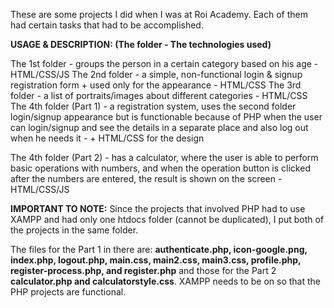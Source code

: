 These are some projects I did when I was at Roi Academy. Each of them had certain tasks that had to be accomplished. 

**USAGE & DESCRIPTION: (The folder - The technologies used)**

The 1st folder - groups the person in a certain category based on his age - HTML/CSS/JS
The 2nd folder - a simple, non-functional login & signup registration form + used only for the appearance - HTML/CSS
The 3rd folder - a list of portraits/images about different categories - HTML/CSS
The 4th folder (Part 1) - a registration system, uses the second folder login/signup appearance but is functionable because of PHP when the user can login/signup and see the details in a separate place and also log out when he needs it - + HTML/CSS for the design

The 4th folder (Part 2) - has a calculator, where the user is able to perform basic operations with numbers, and when the operation button is clicked after the numbers are entered, the result is shown on the screen - HTML/CSS/JS

**IMPORTANT TO NOTE:** Since the projects that involved PHP had to use XAMPP and had only one htdocs folder (cannot be duplicated), I put both of the projects in the same folder.

The files for the Part 1 in there are: **authenticate.php, icon-google.png, index.php, logout.php, main.css, main2.css, main3.css, profile.php, register-process.php, and register.php** and those for the Part 2 **calculator.php and calculatorstyle.css**.
XAMPP needs to be on so that the PHP projects are functional.
